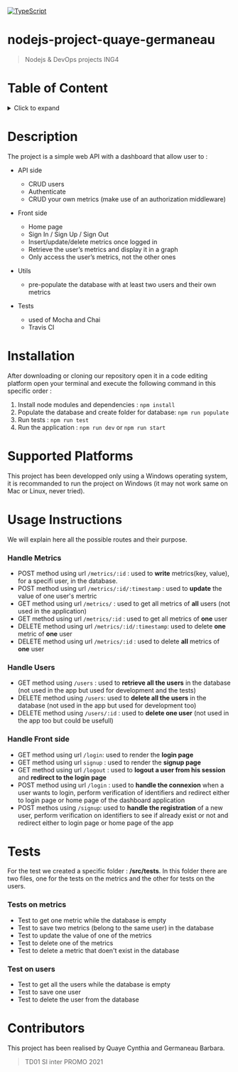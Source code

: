 [![TypeScript](https://badges.frapsoft.com/typescript/code/typescript.svg?v=101)](https://github.com/ellerbrock/typescript-badges/)

# nodejs-project-quaye-germaneau

> Nodejs & DevOps projects ING4    

# Table of Content
<details><summary>Click to expand</summary>

- [Description](#description)
- [Installation](#installation)
- [Supported Platforms](#supported-platforms)
- [Usage Instruction](#usage)
- [Tests](#tests)
- [Contributors](#contributing)

</details>

# Description
The project is a simple web API with a dashboard that allow user to :
* API side 
  - CRUD users 
  - Authenticate
  - CRUD your own metrics (make use of an authorization middleware)
* Front side
  - Home page
  - Sign In / Sign Up / Sign Out
  - Insert/update/delete metrics once logged in
  - Retrieve the user’s metrics and display it in a graph
  - Only access the user’s metrics, not the other ones
* Utils 
  - pre-populate the database with at least two users and their own metrics   

* Tests
  - used of Mocha and Chai
  - Travis CI

# Installation
After downloading or cloning our repository open it in a code editing platform open your terminal and execute the following command in this specific order : 

1. Install node modules and dependencies : `npm install`      
2. Populate the database and create folder for database: `npm run populate`   
3. Run tests : `npm run test`     
4. Run the application : `npm run dev` or `npm run start`

# Supported Platforms
This project has been developped only using a Windows operating system, it is recommanded to run the project on Windows (it may not work same on Mac or Linux, never tried).    

# Usage Instructions
We will explain here all the possible routes and their purpose.    

### Handle Metrics

* POST method using url `/metrics/:id` : used to **write** metrics(key, value), for a specifi user, in the database.   
* POST method using url `/metrics/:id/:timestamp` : used to **update** the value of one user's mertric    
* GET method using url `/metrics/` : used to get all metrics of **all** users (not used in the application)   
* GET method using url `/metrics/:id` : used to get all metrics of **one** user    
* DELETE method using url `/metrics/:id/:timestamp`: used to delete **one** metric of **one** user   
* DELETE method using url `/metrics/:id` : used to delete **all** metrics of **one** user   

### Handle Users
* GET method using `/users` : used to **retrieve all the users** in the database (not used in the app but used for development and the tests)
* DELETE method using `/users`: used to **delete all the users** in the database (not used in the app but used for development too)
* DELETE method using `/users/:id` : used to **delete one user** (not used in the app too but could be usefull)

### Handle Front side
* GET method using url `/login`: used to render the **login page**
* GET method using url `signup` : used to render the **signup page**
* GET method using url `/logout` : used to **logout a user from his session** and **redirect to the login page**    
* POST method using url `/login` : used to **handle the connexion** when a user wants to login, perform verification of identifiers and redirect either to login page or home page of the dashboard application   
* POST methos using `/signup`: used to **handle the registration** of a new user, perform verification on identifiers to see if already exist or not and redirect either to login page or home page of the app   

# Tests
For the test we created a specific folder : **/src/tests**. In this folder there are two files, one for the tests on the metrics and the other for tests on the users.    

### Tests on metrics
* Test to get one metric while the database is empty      
* Test to save two metrics (belong to the same user) in the database    
* Test to update the value of one of the metrics     
* Test to delete one of the metrics     
* Test to delete a metric that doen't exist in the database    

### Test on users
* Test to get all the users while the database is empty      
* Test to save one user   
* Test to delete the user from the database   

# Contributors
This project has been realised by Quaye Cynthia and Germaneau Barbara.  
> TD01 SI inter PROMO 2021 
